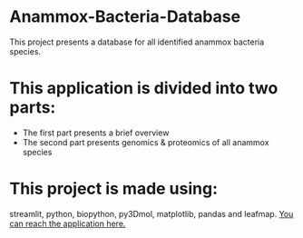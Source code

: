 # Anammox-Bacteria-Database
This project presents a database for all identified anammox bacteria species.
# This application is divided into two parts:
- The first part presents a brief overview
- The second part presents genomics & proteomics of all anammox species 
# This project is made using:
streamlit, python, biopython, py3Dmol, matplotlib, pandas and leafmap. 
[You can reach the application here.](https://ouchen-bio-anammox-bacteria-database-anammox-qyzc8d.streamlitapp.com/)
